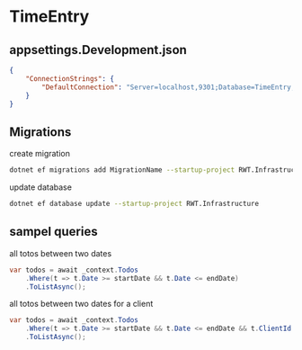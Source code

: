 # TimeEntry

## appsettings.Development.json

```json
{
    "ConnectionStrings": {
        "DefaultConnection": "Server=localhost,9301;Database=TimeEntry;User Id=sa;Password=DevDevDude119#;TrustServerCertificate=True;"
    }
}
``` 

## Migrations

create migration

```sh
dotnet ef migrations add MigrationName --startup-project RWT.Infrastructure --output-dir Migrations
```

update database
```sh
dotnet ef database update --startup-project RWT.Infrastructure
```

## sampel queries

all totos between two dates

```csharp
var todos = await _context.Todos
    .Where(t => t.Date >= startDate && t.Date <= endDate)
    .ToListAsync();
```

all totos between two dates for a client
  
```csharp
var todos = await _context.Todos
    .Where(t => t.Date >= startDate && t.Date <= endDate && t.ClientId == clientId)
    .ToListAsync();
```
